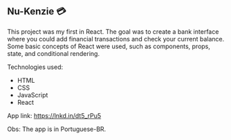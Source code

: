 ## Nu-Kenzie 💳

This project was my first in React. The goal was to create a bank interface where you could add financial transactions and check your current balance. Some basic concepts of React were used, such as components, props, state, and conditional rendering.

Technologies used: 
- HTML
- CSS
- JavaScript
- React

App link: https://lnkd.in/dt5_rPu5

Obs: The app is in Portuguese-BR.
